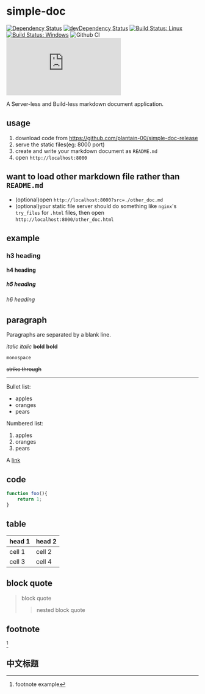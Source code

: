 # simple-doc

[![Dependency Status](https://david-dm.org/plantain-00/simple-doc.svg)](https://david-dm.org/plantain-00/simple-doc)
[![devDependency Status](https://david-dm.org/plantain-00/simple-doc/dev-status.svg)](https://david-dm.org/plantain-00/simple-doc#info=devDependencies)
[![Build Status: Linux](https://travis-ci.org/plantain-00/simple-doc.svg?branch=master)](https://travis-ci.org/plantain-00/simple-doc)
[![Build Status: Windows](https://ci.appveyor.com/api/projects/status/github/plantain-00/simple-doc?branch=master&svg=true)](https://ci.appveyor.com/project/plantain-00/simple-doc/branch/master)
![Github CI](https://github.com/plantain-00/simple-doc/workflows/Github%20CI/badge.svg)
[![type-coverage](https://img.shields.io/badge/dynamic/json.svg?label=type-coverage&prefix=%E2%89%A5&suffix=%&query=$.typeCoverage.atLeast&uri=https%3A%2F%2Fraw.githubusercontent.com%2Fplantain-00%2Fsimple-doc%2Fmaster%2Fpackage.json)](https://github.com/plantain-00/simple-doc)

A Server-less and Build-less markdown document application.

## usage

1. download code from <https://github.com/plantain-00/simple-doc-release>
1. serve the static files(eg: 8000 port)
1. create and write your markdown document as `README.md`
1. open `http://localhost:8000`

## want to load other markdown file rather than `README.md`

+ (optional)open `http://localhost:8000?src=./other_doc.md`
+ (optional)your static file server should do something like `nginx`'s `try_files` for `.html` files, then open `http://localhost:8000/other_doc.html`

## example

### h3 heading

#### h4 heading

##### h5 heading

###### h6 heading

## paragraph

Paragraphs are separated by a blank line.

_italic_ *italic* __bold__ **bold**

`monospace`

~~strike through~~

---

Bullet list:

+ apples
+ oranges
+ pears

Numbered list:

1. apples
1. oranges
1. pears

A [link](http://example.com)

## code

```js
function foo(){
    return 1;
}
```

## table

head 1 | head 2
--- | ---
cell 1 | cell 2
cell 3 | cell 4

## block quote

> block quote
>> nested block quote

## footnote

[^footnote]

[^footnote]: footnote example

## 中文标题
